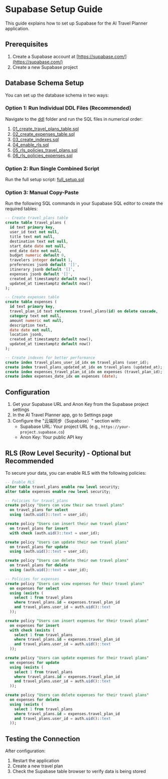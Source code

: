 # Supabase Setup Guide

This guide explains how to set up Supabase for the AI Travel Planner application.

## Prerequisites

1. Create a Supabase account at [https://supabase.com/](https://supabase.com/)
2. Create a new Supabase project

## Database Schema Setup

You can set up the database schema in two ways:

### Option 1: Run Individual DDL Files (Recommended)
Navigate to the [ddl](ddl) folder and run the SQL files in numerical order:
1. [01_create_travel_plans_table.sql](ddl/01_create_travel_plans_table.sql)
2. [02_create_expenses_table.sql](ddl/02_create_expenses_table.sql)
3. [03_create_indexes.sql](ddl/03_create_indexes.sql)
4. [04_enable_rls.sql](ddl/04_enable_rls.sql)
5. [05_rls_policies_travel_plans.sql](ddl/05_rls_policies_travel_plans.sql)
6. [06_rls_policies_expenses.sql](ddl/06_rls_policies_expenses.sql)

### Option 2: Run Single Combined Script
Run the full setup script: [full_setup.sql](ddl/full_setup.sql)

### Option 3: Manual Copy-Paste
Run the following SQL commands in your Supabase SQL editor to create the required tables:

```sql
-- Create travel_plans table
create table travel_plans (
  id text primary key,
  user_id text not null,
  title text not null,
  destination text not null,
  start_date date not null,
  end_date date not null,
  budget numeric default 0,
  travelers integer default 1,
  preferences jsonb default '[]',
  itinerary jsonb default '[]',
  expenses jsonb default '[]',
  created_at timestamptz default now(),
  updated_at timestamptz default now()
);

-- Create expenses table
create table expenses (
  id text primary key,
  travel_plan_id text references travel_plans(id) on delete cascade,
  category text not null,
  amount numeric not null,
  description text,
  date date not null,
  location jsonb,
  created_at timestamptz default now(),
  updated_at timestamptz default now()
);

-- Create indexes for better performance
create index travel_plans_user_id_idx on travel_plans (user_id);
create index travel_plans_updated_at_idx on travel_plans (updated_at);
create index expenses_travel_plan_id_idx on expenses (travel_plan_id);
create index expenses_date_idx on expenses (date);
```

## Configuration

1. Get your Supabase URL and Anon Key from the Supabase project settings
2. In the AI Travel Planner app, go to Settings page
3. Configure the "云端同步（Supabase）" section with:
   - Supabase URL: Your project URL (e.g., `https://your-project.supabase.co`)
   - Anon Key: Your public API key

## RLS (Row Level Security) - Optional but Recommended

To secure your data, you can enable RLS with the following policies:

```sql
-- Enable RLS
alter table travel_plans enable row level security;
alter table expenses enable row level security;

-- Policies for travel_plans
create policy "Users can view their own travel plans" 
  on travel_plans for select 
  using (auth.uid()::text = user_id);

create policy "Users can insert their own travel plans" 
  on travel_plans for insert 
  with check (auth.uid()::text = user_id);

create policy "Users can update their own travel plans" 
  on travel_plans for update 
  using (auth.uid()::text = user_id);

create policy "Users can delete their own travel plans" 
  on travel_plans for delete 
  using (auth.uid()::text = user_id);

-- Policies for expenses
create policy "Users can view expenses for their travel plans" 
  on expenses for select 
  using (exists (
    select 1 from travel_plans 
    where travel_plans.id = expenses.travel_plan_id 
    and travel_plans.user_id = auth.uid()::text
  ));

create policy "Users can insert expenses for their travel plans" 
  on expenses for insert 
  with check (exists (
    select 1 from travel_plans 
    where travel_plans.id = expenses.travel_plan_id 
    and travel_plans.user_id = auth.uid()::text
  ));

create policy "Users can update expenses for their travel plans" 
  on expenses for update 
  using (exists (
    select 1 from travel_plans 
    where travel_plans.id = expenses.travel_plan_id 
    and travel_plans.user_id = auth.uid()::text
  ));

create policy "Users can delete expenses for their travel plans" 
  on expenses for delete 
  using (exists (
    select 1 from travel_plans 
    where travel_plans.id = expenses.travel_plan_id 
    and travel_plans.user_id = auth.uid()::text
  ));
```

## Testing the Connection

After configuration:
1. Restart the application
2. Create a new travel plan
3. Check the Supabase table browser to verify data is being stored